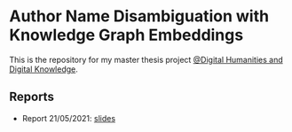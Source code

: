 # Author Name Disambiguation with Knowledge Graph Embeddings

This is the repository for my master thesis project [@Digital Humanities and Digital Knowledge](https://corsi.unibo.it/2cycle/DigitalHumanitiesKnowledge).

## Reports

- Report 21/05/2021: [slides](https://docs.google.com/presentation/d/12JzKb53fGLuNAyHXao7tzu0kn5Cor8FKPT_bW7_U2Js/edit?usp=sharing)
